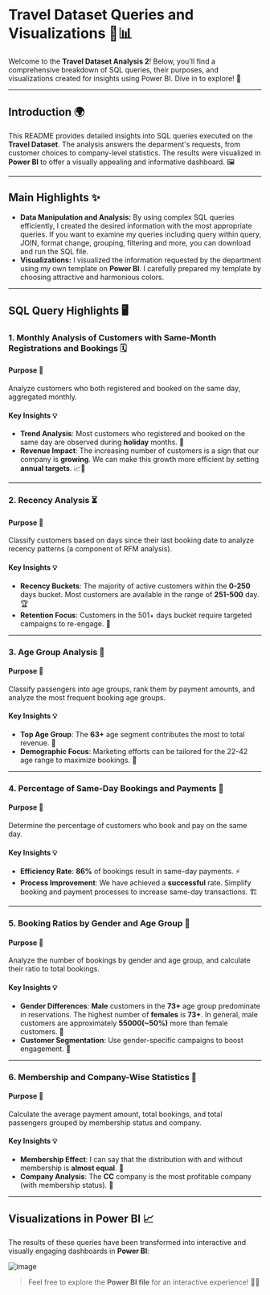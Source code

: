 # **Travel Dataset Queries and Visualizations** 🧳📊

Welcome to the **Travel Dataset Analysis 2**! Below, you'll find a comprehensive breakdown of SQL queries, their purposes, and visualizations created for insights using Power BI. Dive in to explore! 🌟

---

## **Introduction** 🌍

This README provides detailed insights into SQL queries executed on the **Travel Dataset**. The analysis answers the deparment's requests, from customer choices to company-level statistics. The results were visualized in **Power BI** to offer a visually appealing and informative dashboard. 🖼️

---

## **Main Highlights** ✨

- **Data Manipulation and Analysis:** By using complex SQL queries efficiently, I created the desired information with the most appropriate queries. If you want to examine my queries including query within query, JOIN, format change, grouping, filtering and more, you can download and run the SQL file.
- **Visualizations:** I visualized the information requested by the department using my own template on **Power BI**. I carefully prepared my template by choosing attractive and harmonious colors.

---

## **SQL Query Highlights** 🖥️

### **1. Monthly Analysis of Customers with Same-Month Registrations and Bookings** 🗓️

#### **Purpose** 🎯
Analyze customers who both registered and booked on the same day, aggregated monthly.

#### **Key Insights** 💡
- **Trend Analysis**: Most customers who registered and booked on the same day are observed during **holiday** months. 🎄
- **Revenue Impact**: The increasing number of customers is a sign that our company is **growing**. We can make this growth more efficient by setting **annual targets**. 📈🎯

---

### **2. Recency Analysis** ⏳

#### **Purpose** 🎯
Classify customers based on days since their last booking date to analyze recency patterns (a component of RFM analysis).

#### **Key Insights** 💡
- **Recency Buckets**: The majority of active customers within the **0-250** days bucket. Most customers are available in the range of **251-500** day. 🏆
- **Retention Focus**: Customers in the 501+ days bucket require targeted campaigns to re-engage. 🎯

---

### **3. Age Group Analysis** 🎂

#### **Purpose** 🎯
Classify passengers into age groups, rank them by payment amounts, and analyze the most frequent booking age groups.

#### **Key Insights** 💡
- **Top Age Group**: The **63+** age segment contributes the most to total revenue. 🥇
- **Demographic Focus**: Marketing efforts can be tailored for the 22-42 age range to maximize bookings. 🎯

---

### **4. Percentage of Same-Day Bookings and Payments** 📆

#### **Purpose** 🎯
Determine the percentage of customers who book and pay on the same day.

#### **Key Insights** 💡
- **Efficiency Rate**: **86%** of bookings result in same-day payments. ⚡
- **Process Improvement**: We have achieved a **successful** rate. Simplify booking and payment processes to increase same-day transactions. 🏗️

---

### **5. Booking Ratios by Gender and Age Group** 🚻

#### **Purpose** 🎯
Analyze the number of bookings by gender and age group, and calculate their ratio to total bookings.

#### **Key Insights** 💡
- **Gender Differences**: **Male** customers in the **73+** age group predominate in reservations. The highest number of **females** is **73+**. In general, male customers are approximately **55000(~50%)** more than female customers. 👩
- **Customer Segmentation**: Use gender-specific campaigns to boost engagement. 🎯

---

### **6. Membership and Company-Wise Statistics** 🏢

#### **Purpose** 🎯
Calculate the average payment amount, total bookings, and total passengers grouped by membership status and company.

#### **Key Insights** 💡
- **Membership Effect**: I can say that the distribution with and without membership is **almost equal**. 💎
- **Company Analysis**: The **CC** company is the most profitable company (with  membership status). 🚀

---

## **Visualizations in Power BI** 📈

The results of these queries have been transformed into interactive and visually engaging dashboards in **Power BI**:

![image](https://github.com/user-attachments/assets/8f454fd2-03a6-4673-9953-97a37839a927)


> Feel free to explore the **Power BI file** for an interactive experience! 🎨✨

